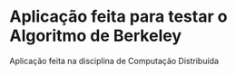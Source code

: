 # Aplicação feita para testar o Algoritmo de Berkeley

Aplicação feita na disciplina de Computação Distribuída
